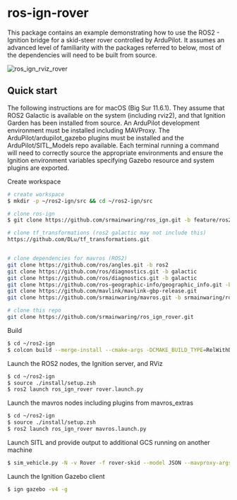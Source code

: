 # ros-ign-rover

This package contains an example demonstrating how to use the ROS2 - Ignition bridge for a skid-steer rover controlled by ArduPilot. It assumes an advanced level of familiarity with the packages referred to below, most of the dependencies will need to be built from source. 

![ros_ign_rviz_rover](https://user-images.githubusercontent.com/24916364/162181901-ff2f24ce-5338-4423-b8df-ca531241a86b.jpg)

## Quick start

The following instructions are for macOS (Big Sur 11.6.1). They assume that ROS2 Galactic is available on the system (including rviz2), and that Ignition Garden has been installed from source. An ArduPilot development environment must be installed including MAVProxy. The ArduPilot/ardupilot_gazebo plugins must be installed and the ArduPilot/SITL_Models repo available. Each terminal running a command will need to correctly source the appropriate environments and ensure the Ignition environment variables specifying Gazebo resource and system plugins are exported. 

Create workspace

```bash
# create workspace
$ mkdir -p ~/ros2-ign/src && cd ~/ros2-ign/src

# clone ros-ign
$ git clone https://github.com/srmainwaring/ros_ign.git -b feature/ros2-macos

# clone tf_transformations (ros2 galactic may not include this)
https://github.com/DLu/tf_transformations.git


# clone dependencies for mavros (ROS2)
git clone https://github.com/ros/angles.git -b ros2
git clone https://github.com/ros/diagnostics.git -b galactic
git clone https://github.com/ros/diagnostics.git -b galactic
git clone https://github.com/ros-geographic-info/geographic_info.git -b ros2
git clone https://github.com/mavlink/mavlink-gbp-release.git
git clone https://github.com/srmainwaring/mavros.git -b srmainwaring/ros2-macos

# clone this repo
git clone https://github.com/srmainwaring/ros_ign_rover.git
```

Build

```bash
$ cd ~/ros2-ign
$ colcon build --merge-install --cmake-args -DCMAKE_BUILD_TYPE=RelWithDebInfo -DCMAKE_MACOSX_RPATH=FALSE -DCMAKE_INSTALL_NAME_DIR=$(pwd)/install/lib -DCMAKE_CXX_STANDARD=17
```

Launch the ROS2 nodes, the Ignition server, and RViz

```bash
$ cd ~/ros2-ign
$ source ./install/setup.zsh
$ ros2 launch ros_ign_rover rover.launch.py
```

Launch the mavros nodes including plugins from mavros_extras

```bash
$ cd ~/ros2-ign
$ source ./install/setup.zsh
$ ros2 launch ros_ign_rover mavros.launch.py
```

Launch SITL and provide output to additional GCS running on another machine

```bash
$ sim_vehicle.py -N -v Rover -f rover-skid --model JSON --mavproxy-args="--out=udp:192.168.1.83:14551"
```

Launch the Ignition Gazebo client

```bash
$ ign gazebo -v4 -g
```

